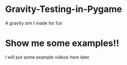 # Gravity-Testing-in-Pygame

A gravity sim I made for fun

# Show me some examples!!

I will put some example videos here later.
